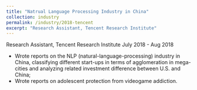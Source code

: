 ```yaml
---
title: "Natrual Language Processing Industry in China"
collection: industry
permalink: /industry/2018-tencent
excerpt: "Research Assistant, Tencent Research Institute"
---
```


Research Assistant, Tencent Research Institute
July 2018 - Aug 2018


- Wrote reports on the NLP (natural-language-processing) industry in China, classifying different start-ups in terms of
agglomeration in mega-cities and analyzing related investment difference between U.S. and China;
- Wrote reports on adolescent protection from videogame addiction.
